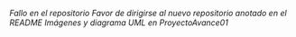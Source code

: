 _Fallo en el repositorio_
_Favor de dirigirse al nuevo repositorio anotado en el README_
_Imágenes y diagrama UML en ProyectoAvance01_

